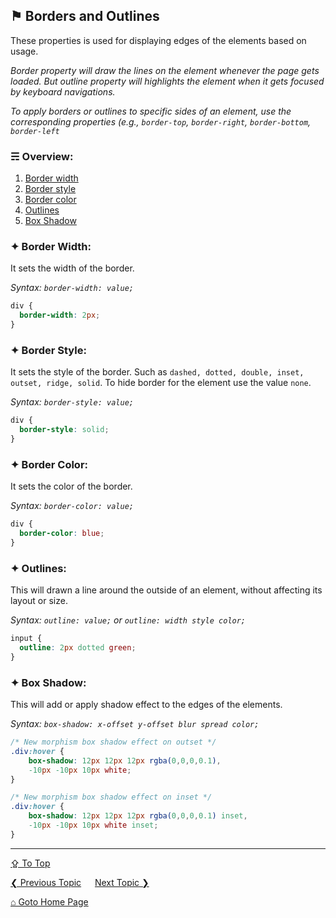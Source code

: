 ## &#9873; Borders and Outlines
These properties is used for displaying edges of the elements based on usage.

*Border property will draw the lines on the element whenever the page gets loaded. But outline property will highlights the element when it gets focused by keyboard navigations.*

*To apply borders or outlines to specific sides of an element, use the corresponding properties (e.g., `border-top`, `border-right`, `border-bottom`, `border-left`*

### &#9780; Overview:
1. [Border width](#-border-width)
2. [Border style](#-border-style)
3. [Border color](#-border-color)
4. [Outlines](#-outlines)
5. [Box Shadow](#-box-shadow)

### &#10022; Border Width:
It sets the width of the border.

*Syntax: `border-width: value;`*

```css
div {
  border-width: 2px;
}
```

### &#10022; Border Style:
It sets the style of the border. Such as `dashed, dotted, double, inset, outset, ridge, solid`. To hide border for the element use the value `none`.

*Syntax: `border-style: value;`*

```css
div {
  border-style: solid;
}
```
### &#10022; Border Color:
It sets the color of the border.

*Syntax: `border-color: value;`*

```css
div {
  border-color: blue;
}
```

### &#10022; Outlines:
This will drawn a line around the outside of an element, without affecting its layout or size.

*Syntax: `outline: value;` or `outline: width style color;`*

```css
input {
  outline: 2px dotted green;
}
```

### &#10022; Box Shadow:
This will add or apply shadow effect to the edges of the elements.

*Syntax: `box-shadow: x-offset y-offset blur spread color;`*

```css
/* New morphism box shadow effect on outset */
.div:hover {
	box-shadow: 12px 12px 12px rgba(0,0,0,0.1),
	-10px -10px 10px white;
}

/* New morphism box shadow effect on inset */
.div:hover {
	box-shadow: 12px 12px 12px rgba(0,0,0,0.1) inset,
	-10px -10px 10px white inset;
}
```
---
[&#8682; To Top](#-borders-and-outlines)

[&#10094; Previous Topic](../docs/layouts.md) &emsp; [Next Topic &#10095;](../docs/responsive-design.md)

[&#8962; Goto Home Page](../README.md)

